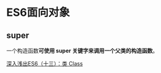 # ES6面向对象
## super
一个构造函数**可使用 super 关键字来调用一个父类的构造函数**。


[深入浅出ES6（十三）：类 Class](http://www.infoq.com/cn/articles/es6-in-depth-classes)

